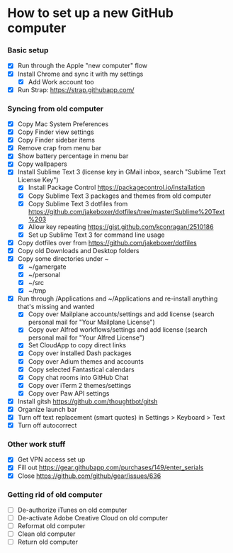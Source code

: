# How to set up a new GitHub computer

### Basic setup
- [x] Run through the Apple "new computer" flow
- [x] Install Chrome and sync it with my settings
  - [x] Add Work account too
- [x] Run Strap: https://strap.githubapp.com/

### Syncing from old computer
- [x] Copy Mac System Preferences
- [x] Copy Finder view settings
- [x] Copy Finder sidebar items
- [x] Remove crap from menu bar
- [x] Show battery percentage in menu bar
- [x] Copy wallpapers
- [x] Install Sublime Text 3 (license key in GMail inbox, search "Sublime Text License Key")
  - [x] Install Package Control https://packagecontrol.io/installation
  - [x] Copy Sublime Text 3 packages and themes from old computer
  - [x] Copy Sublime Text 3 dotfiles from https://github.com/jakeboxer/dotfiles/tree/master/Sublime%20Text%203
  - [x] Allow key repeating https://gist.github.com/kconragan/2510186
  - [x] Set up Sublime Text 3 for command line usage
- [x] Copy dotfiles over from https://github.com/jakeboxer/dotfiles
- [x] Copy old Downloads and Desktop folders
- [x] Copy some directories under ~
  - [x] ~/gamergate
  - [x] ~/personal
  - [x] ~/src
  - [x] ~/tmp
- [x] Run through /Applications and ~/Applications and re-install anything that's missing and wanted
  - [x] Copy over Mailplane accounts/settings and add license (search personal mail for "Your Mailplane License")
  - [x] Copy over Alfred workflows/settings and add license (search personal mail for "Your Alfred License")
  - [x] Set CloudApp to copy direct links
  - [x] Copy over installed Dash packages
  - [x] Copy over Adium themes and accounts
  - [x] Copy selected Fantastical calendars
  - [x] Copy chat rooms into GitHub Chat
  - [x] Copy over iTerm 2 themes/settings
  - [x] Copy over Paw API settings
- [x] Install gitsh https://github.com/thoughtbot/gitsh
- [x] Organize launch bar
- [x] Turn off text replacement (smart quotes) in Settings > Keyboard > Text
- [x] Turn off autocorrect

### Other work stuff
- [x] Get VPN access set up
- [x] Fill out https://gear.githubapp.com/purchases/149/enter_serials
- [x] Close https://github.com/github/gear/issues/636

### Getting rid of old computer
- [ ] De-authorize iTunes on old computer
- [ ] De-activate Adobe Creative Cloud on old computer
- [ ] Reformat old computer
- [ ] Clean old computer
- [ ] Return old computer
